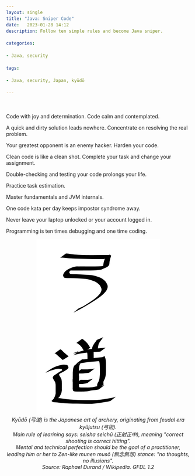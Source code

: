 ```yaml
---
layout: single
title: "Java: Sniper Code"
date:   2023-01-28 14:12
description: Follow ten simple rules and become Java sniper.

categories:

- Java, security

tags:

- Java, security, Japan, kyūdō

---
```

<br>
<br>
Code with joy and determination. Code calm and contemplated.


A quick and dirty solution leads nowhere. Concentrate on resolving the real problem.


Your greatest opponent is an enemy hacker. Harden your code.


Clean code is like a clean shot. Complete your task and change your assignment.


Double-checking and testing your code prolongs your life.


Practice task estimation.


Master fundamentals and JVM internals.


One code kata per day keeps impostor syndrome away.


Never leave your laptop unlocked or your account logged in.


Programming is ten times debugging and one time coding.


<div style="text-align: center;" class="image-medium">
<img src="/assets/images/kyudo.png"  alt="kyudo symbol calligraphy" title="Kyudo">
</div>
<figcaption style="text-align: center; font-style: italic">Kyūdō (弓道) is the Japanese art of archery, originating from feudal era kyūjutsu (弓術).
<br>Main rule of learining says: seisha seichū (正射正中), meaning "correct shooting is correct hitting". 
<br>Mental and technical perfection should be the goal of a practitioner, 
<br>leading him or her to Zen-like munen musō (無念無想) stance: "no thoughts, no illusions".
<br>Source: Raphael Durand / Wikipedia. GFDL 1.2</figcaption>
